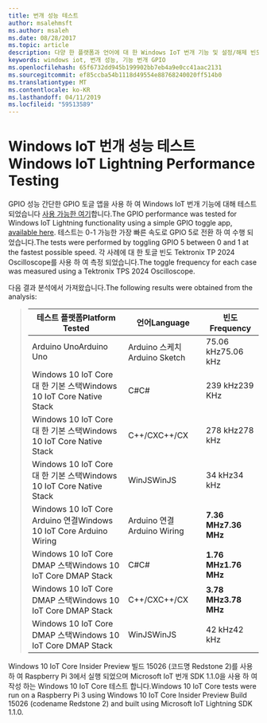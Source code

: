 ```yaml
---
title: 번개 성능 테스트
author: msalehmsft
ms.author: msaleh
ms.date: 08/28/2017
ms.topic: article
description: 다양 한 플랫폼과 언어에 대 한 Windows IoT 번개 기능 및 설정/해제 빈도에 대해 알아봅니다.
keywords: windows iot, 번개 성능, 기능 번개 GPIO
ms.openlocfilehash: 65f6732dd945b199902bb7eb4a9e0cc41aac2131
ms.sourcegitcommit: ef85ccba54b1118d49554e88768240020ff514b0
ms.translationtype: MT
ms.contentlocale: ko-KR
ms.lasthandoff: 04/11/2019
ms.locfileid: "59513589"
---
```

# <a name="windows-iot-lightning-performance-testing"></a><span data-ttu-id="d388b-104">Windows IoT 번개 성능 테스트</span><span class="sxs-lookup"><span data-stu-id="d388b-104">Windows IoT Lightning Performance Testing</span></span>

<span data-ttu-id="d388b-105">GPIO 성능 간단한 GPIO 토글 앱을 사용 하 여 Windows IoT 번개 기능에 대해 테스트 되었습니다 [사용 가능한 여기](https://github.com/ms-iot/lightning/tree/develop/PerformanceTestSuite)합니다.</span><span class="sxs-lookup"><span data-stu-id="d388b-105">The GPIO performance was tested for Windows IoT Lightning functionality using a simple GPIO toggle app, [available here](https://github.com/ms-iot/lightning/tree/develop/PerformanceTestSuite).</span></span> <span data-ttu-id="d388b-106">테스트는 0-1 가능한 가장 빠른 속도로 GPIO 5로 전환 하 여 수행 되었습니다.</span><span class="sxs-lookup"><span data-stu-id="d388b-106">The tests were performed by toggling GPIO 5 between 0 and 1 at the fastest possible speed.</span></span> <span data-ttu-id="d388b-107">각 사례에 대 한 토글 빈도 Tektronix TP 2024 Oscilloscope를 사용 하 여 측정 되었습니다.</span><span class="sxs-lookup"><span data-stu-id="d388b-107">The toggle frequency for each case was measured using a Tektronix TPS 2024 Oscilloscope.</span></span>

<span data-ttu-id="d388b-108">다음 결과 분석에서 가져왔습니다.</span><span class="sxs-lookup"><span data-stu-id="d388b-108">The following results were obtained from the analysis:</span></span>

> | <span data-ttu-id="d388b-109">테스트 플랫폼</span><span class="sxs-lookup"><span data-stu-id="d388b-109">Platform Tested</span></span>                     | <span data-ttu-id="d388b-110">언어</span><span class="sxs-lookup"><span data-stu-id="d388b-110">Language</span></span>        | <span data-ttu-id="d388b-111">빈도</span><span class="sxs-lookup"><span data-stu-id="d388b-111">Frequency</span></span>     |
> | ----------------------------------- | --------------- | ------------- |
> | <span data-ttu-id="d388b-112">Arduino Uno</span><span class="sxs-lookup"><span data-stu-id="d388b-112">Arduino Uno</span></span>                         | <span data-ttu-id="d388b-113">Arduino 스케치</span><span class="sxs-lookup"><span data-stu-id="d388b-113">Arduino Sketch</span></span>  | <span data-ttu-id="d388b-114">75.06 kHz</span><span class="sxs-lookup"><span data-stu-id="d388b-114">75.06 kHz</span></span>     |
> | <span data-ttu-id="d388b-115">Windows 10 IoT Core 대 한 기본 스택</span><span class="sxs-lookup"><span data-stu-id="d388b-115">Windows 10 IoT Core Native Stack</span></span>    | <span data-ttu-id="d388b-116">C#</span><span class="sxs-lookup"><span data-stu-id="d388b-116">C#</span></span>              | <span data-ttu-id="d388b-117">239 kHz</span><span class="sxs-lookup"><span data-stu-id="d388b-117">239 KHz</span></span>       |
> | <span data-ttu-id="d388b-118">Windows 10 IoT Core 대 한 기본 스택</span><span class="sxs-lookup"><span data-stu-id="d388b-118">Windows 10 IoT Core Native Stack</span></span>    | <span data-ttu-id="d388b-119">C++/CX</span><span class="sxs-lookup"><span data-stu-id="d388b-119">C++/CX</span></span>          | <span data-ttu-id="d388b-120">278 kHz</span><span class="sxs-lookup"><span data-stu-id="d388b-120">278 kHz</span></span>       |
> | <span data-ttu-id="d388b-121">Windows 10 IoT Core 대 한 기본 스택</span><span class="sxs-lookup"><span data-stu-id="d388b-121">Windows 10 IoT Core Native Stack</span></span>    | <span data-ttu-id="d388b-122">WinJS</span><span class="sxs-lookup"><span data-stu-id="d388b-122">WinJS</span></span>           | <span data-ttu-id="d388b-123">34 kHz</span><span class="sxs-lookup"><span data-stu-id="d388b-123">34 kHz</span></span>        |
> | <span data-ttu-id="d388b-124">Windows 10 IoT Core Arduino 연결</span><span class="sxs-lookup"><span data-stu-id="d388b-124">Windows 10 IoT Core Arduino Wiring</span></span>  | <span data-ttu-id="d388b-125">Arduino 연결</span><span class="sxs-lookup"><span data-stu-id="d388b-125">Arduino Wiring</span></span>  | **<span data-ttu-id="d388b-126">7.36 MHz</span><span class="sxs-lookup"><span data-stu-id="d388b-126">7.36 MHz</span></span>**  |
> | <span data-ttu-id="d388b-127">Windows 10 IoT Core DMAP 스택</span><span class="sxs-lookup"><span data-stu-id="d388b-127">Windows 10 IoT Core DMAP Stack</span></span>      | <span data-ttu-id="d388b-128">C#</span><span class="sxs-lookup"><span data-stu-id="d388b-128">C#</span></span>              | **<span data-ttu-id="d388b-129">1.76 MHz</span><span class="sxs-lookup"><span data-stu-id="d388b-129">1.76 MHz</span></span>**  |
> | <span data-ttu-id="d388b-130">Windows 10 IoT Core DMAP 스택</span><span class="sxs-lookup"><span data-stu-id="d388b-130">Windows 10 IoT Core DMAP Stack</span></span>      | <span data-ttu-id="d388b-131">C++/CX</span><span class="sxs-lookup"><span data-stu-id="d388b-131">C++/CX</span></span>          | **<span data-ttu-id="d388b-132">3.78 MHz</span><span class="sxs-lookup"><span data-stu-id="d388b-132">3.78 MHz</span></span>**  |
> | <span data-ttu-id="d388b-133">Windows 10 IoT Core DMAP 스택</span><span class="sxs-lookup"><span data-stu-id="d388b-133">Windows 10 IoT Core DMAP Stack</span></span>      | <span data-ttu-id="d388b-134">WinJS</span><span class="sxs-lookup"><span data-stu-id="d388b-134">WinJS</span></span>           | <span data-ttu-id="d388b-135">42 kHz</span><span class="sxs-lookup"><span data-stu-id="d388b-135">42 kHz</span></span>        |

<span data-ttu-id="d388b-136">Windows 10 IoT Core Insider Preview 빌드 15026 (코드명 Redstone 2)를 사용 하 여 Raspberry Pi 3에서 실행 되었으며 Microsoft IoT 번개 SDK 1.1.0을 사용 하 여 작성 하는 Windows 10 IoT Core 테스트 합니다.</span><span class="sxs-lookup"><span data-stu-id="d388b-136">Windows 10 IoT Core tests were run on a Raspberry Pi 3 using Windows 10 IoT Core Insider Preview Build 15026 (codename Redstone 2) and built using Microsoft IoT Lightning SDK 1.1.0.</span></span>
